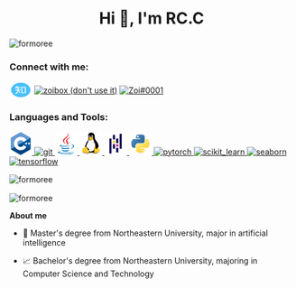 <h1 align="center">Hi 👋, I'm RC.C</h1>

<p align="left"> <img src="https://komarev.com/ghpvc/?username=formoree&label=Profile%20views&color=0e75b6&style=flat" alt="formoree" /> </p>

<h3 align="left">Connect with me:</h3>
<p align="left">
<a href="https://twitter.com/zoithebox" target="blank"><img align="center" src="https://github.com/formoree/formoree/blob/master/pic/zhihu.png" alt="zoithebox" height="30" width="40" /></a>
<a href="https://www.youtube.com/c/zoibox (don't use it)" target="blank"><img align="center" src="https://cdn.jsdelivr.net/npm/simple-icons@3.0.1/icons/youtube.svg" alt="zoibox (don't use it)" height="30" width="40" /></a>
<a href="https://discord.gg/Zoi#0001" target="blank"><img align="center" src="https://cdn.jsdelivr.net/npm/simple-icons@3.0.1/icons/discord.svg" alt="Zoi#0001" height="30" width="40" /></a>
</p>




<h3 align="left">Languages and Tools:</h3>
<p align="left"> <a href="https://www.w3schools.com/cpp/" target="_blank" rel="noreferrer"> <img src="https://raw.githubusercontent.com/devicons/devicon/master/icons/cplusplus/cplusplus-original.svg" alt="cplusplus" width="40" height="40"/> </a> <a href="https://git-scm.com/" target="_blank" rel="noreferrer"> <img src="https://www.vectorlogo.zone/logos/git-scm/git-scm-icon.svg" alt="git" width="40" height="40"/> </a> <a href="https://www.java.com" target="_blank" rel="noreferrer"> <img src="https://raw.githubusercontent.com/devicons/devicon/master/icons/java/java-original.svg" alt="java" width="40" height="40"/> </a> <a href="https://www.linux.org/" target="_blank" rel="noreferrer"> <img src="https://raw.githubusercontent.com/devicons/devicon/master/icons/linux/linux-original.svg" alt="linux" width="40" height="40"/> </a> <a href="https://pandas.pydata.org/" target="_blank" rel="noreferrer"> <img src="https://raw.githubusercontent.com/devicons/devicon/2ae2a900d2f041da66e950e4d48052658d850630/icons/pandas/pandas-original.svg" alt="pandas" width="40" height="40"/> </a> <a href="https://www.python.org" target="_blank" rel="noreferrer"> <img src="https://raw.githubusercontent.com/devicons/devicon/master/icons/python/python-original.svg" alt="python" width="40" height="40"/> </a> <a href="https://pytorch.org/" target="_blank" rel="noreferrer"> <img src="https://www.vectorlogo.zone/logos/pytorch/pytorch-icon.svg" alt="pytorch" width="40" height="40"/> </a> <a href="https://scikit-learn.org/" target="_blank" rel="noreferrer"> <img src="https://upload.wikimedia.org/wikipedia/commons/0/05/Scikit_learn_logo_small.svg" alt="scikit_learn" width="40" height="40"/> </a> <a href="https://seaborn.pydata.org/" target="_blank" rel="noreferrer"> <img src="https://seaborn.pydata.org/_images/logo-mark-lightbg.svg" alt="seaborn" width="40" height="40"/> </a> <a href="https://www.tensorflow.org" target="_blank" rel="noreferrer"> <img src="https://www.vectorlogo.zone/logos/tensorflow/tensorflow-icon.svg" alt="tensorflow" width="40" height="40"/> </a> </p>

<p><img align="center" src="https://github-readme-stats.vercel.app/api/top-langs?username=formoree&show_icons=true&locale=en&layout=compact" alt="formoree" /></p>

<p><img align="center" src="https://github-readme-streak-stats.herokuapp.com/?user=formoree&" alt="formoree" /></p>

**About me**

- 💼 Master's degree from Northeastern University, major in artificial intelligence

- 📈 Bachelor's degree from Northeastern University, majoring in Computer Science and Technology







<!--
**formoree/formoree** is a ✨ _special_ ✨ repository because its `README.md` (this file) appears on your GitHub profile.

Here are some ideas to get you started:

- 🔭 I’m currently working on ...
- 🌱 I’m currently learning ...
- 👯 I’m looking to collaborate on ...
- 🤔 I’m looking for help with ...
- 💬 Ask me about ...
- 📫 How to reach me: ...
- 😄 Pronouns: ...
- ⚡ Fun fact: ...
-->
